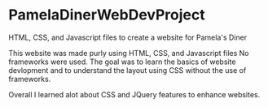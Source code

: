 # PamelaDinerWebDevProject
HTML, CSS, and Javascript files to create a website for Pamela's Diner

This website was made purly using HTML, CSS, and Javascript files
No frameworks were used. The goal was to learn the basics of website devlopment and
to understand the layout using CSS without the use of frameworks. 

Overall I learned alot about CSS and JQuery features to enhance websites.
